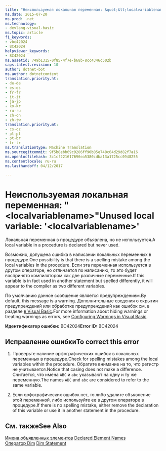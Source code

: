 ```yaml
---
title: "Неиспользуемая локальная переменная: &quot;&lt;localvariablename&gt;&quot; | Документы Microsoft"
ms.date: 2015-07-20
ms.prod: .net
ms.technology:
- devlang-visual-basic
ms.topic: article
f1_keywords:
- vbc42024
- BC42024
helpviewer_keywords:
- BC42024
ms.assetid: 749b1315-0f85-4f7e-b68b-8cc4346c502b
caps.latest.revision: 10
author: dotnet-bot
ms.author: dotnetcontent
translation.priority.ht:
- de-de
- es-es
- fr-fr
- it-it
- ja-jp
- ko-kr
- ru-ru
- zh-cn
- zh-tw
translation.priority.mt:
- cs-cz
- pl-pl
- pt-br
- tr-tr
ms.translationtype: Machine Translation
ms.sourcegitcommit: 9f5b8ebb69c9206ff90b05e748c64d29d82f7a16
ms.openlocfilehash: 3c1cf221617696ea5380cdba13a1725cc0948255
ms.contentlocale: ru-ru
ms.lasthandoff: 04/12/2017

---
```

# <a name="unused-local-variable-39ltlocalvariablenamegt39"></a><span data-ttu-id="0e0ba-102">Неиспользуемая локальная переменная: "&lt;localvariablename&gt;"</span><span class="sxs-lookup"><span data-stu-id="0e0ba-102">Unused local variable: &#39;&lt;localvariablename&gt;&#39;</span></span>
<span data-ttu-id="0e0ba-103">Локальная переменная в процедуре объявлена, но не используется.</span><span class="sxs-lookup"><span data-stu-id="0e0ba-103">A local variable in a procedure is declared but never used.</span></span>  
  
 <span data-ttu-id="0e0ba-104">Возможно, допущена ошибка в написании локальных переменных в процедуре.</span><span class="sxs-lookup"><span data-stu-id="0e0ba-104">One possibility is that there is a spelling mistake among the local variables in the procedure.</span></span> <span data-ttu-id="0e0ba-105">Если эта переменная используется в другом операторе, но отличается по написанию, то это будет воспринято компилятором как две различные переменные.</span><span class="sxs-lookup"><span data-stu-id="0e0ba-105">If this variable is in fact used in another statement but spelled differently, it will appear to the compiler as two different variables.</span></span>  
  
 <span data-ttu-id="0e0ba-106">По умолчанию данное сообщение является предупреждением.</span><span class="sxs-lookup"><span data-stu-id="0e0ba-106">By default, this message is a warning.</span></span> <span data-ttu-id="0e0ba-107">Дополнительные сведения о скрытии предупреждений или обработке предупреждений как ошибок см. в разделе [в Visual Basic](https://docs.microsoft.com/visualstudio/ide/configuring-warnings-in-visual-basic).</span><span class="sxs-lookup"><span data-stu-id="0e0ba-107">For more information about hiding warnings or treating warnings as errors, see [Configuring Warnings in Visual Basic](https://docs.microsoft.com/visualstudio/ide/configuring-warnings-in-visual-basic).</span></span>  
  
 <span data-ttu-id="0e0ba-108">**Идентификатор ошибки:** BC42024</span><span class="sxs-lookup"><span data-stu-id="0e0ba-108">**Error ID:** BC42024</span></span>  
  
## <a name="to-correct-this-error"></a><span data-ttu-id="0e0ba-109">Исправление ошибки</span><span class="sxs-lookup"><span data-stu-id="0e0ba-109">To correct this error</span></span>  
  
1.  <span data-ttu-id="0e0ba-110">Проверьте наличие орфографических ошибок в локальных переменных в процедуре.</span><span class="sxs-lookup"><span data-stu-id="0e0ba-110">Check for spelling mistakes among the local variables within the procedure.</span></span> <span data-ttu-id="0e0ba-111">Обратите внимание на то, что регистр не учитывается.</span><span class="sxs-lookup"><span data-stu-id="0e0ba-111">Notice that casing does not make a difference.</span></span> <span data-ttu-id="0e0ba-112">Считается, что имена `ABC` и `abc` указывают на одну и ту же переменную.</span><span class="sxs-lookup"><span data-stu-id="0e0ba-112">The names `ABC` and `abc` are considered to refer to the same variable.</span></span>  
  
2.  <span data-ttu-id="0e0ba-113">Если орфографических ошибок нет, то либо удалите объявление этой переменной, либо используйте ее в другом операторе в процедуре.</span><span class="sxs-lookup"><span data-stu-id="0e0ba-113">If there is no spelling mistake, either remove the declaration of this variable or use it in another statement in the procedure.</span></span>  
  
## <a name="see-also"></a><span data-ttu-id="0e0ba-114">См. также</span><span class="sxs-lookup"><span data-stu-id="0e0ba-114">See Also</span></span>  
 <span data-ttu-id="0e0ba-115">[Имена объявленных элементов](../../visual-basic/programming-guide/language-features/declared-elements/declared-element-names.md) </span><span class="sxs-lookup"><span data-stu-id="0e0ba-115">[Declared Element Names](../../visual-basic/programming-guide/language-features/declared-elements/declared-element-names.md) </span></span>  
<span data-ttu-id="0e0ba-116"> [Оператор Dim](../../visual-basic/language-reference/statements/dim-statement.md)</span><span class="sxs-lookup"><span data-stu-id="0e0ba-116"> [Dim Statement](../../visual-basic/language-reference/statements/dim-statement.md)</span></span>
